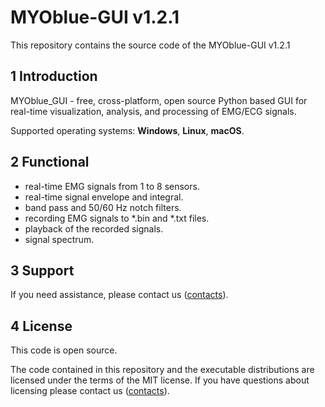 # MYOblue-GUI v1.2.1

This repository contains the source code of the MYOblue-GUI v1.2.1

## 1 Introduction

MYOblue_GUI - free, cross-platform, open source Python based GUI for real-time visualization, analysis, and processing of EMG/ECG signals.

Supported operating systems: **Windows**, **Linux**, **macOS**.

## 2 Functional
- real-time EMG signals from 1 to 8 sensors.
- real-time signal envelope and integral.
- band pass and 50/60 Hz notch filters.
- recording EMG signals to *.bin and *.txt files.
- playback of the recorded signals.
- signal spectrum.

## 3 Support

If you need assistance, please contact us ([contacts](https://elemyo.com/support/contacts)).

## 4 License
This code is open source.

The code contained in this repository and the executable distributions are licensed under the terms of the MIT license. If you have questions about licensing please contact us ([contacts](https://elemyo.com/support/contacts)).
